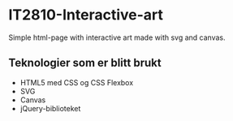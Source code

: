 # IT2810-Interactive-art
Simple html-page with interactive art made with svg and canvas.

## Teknologier som er blitt brukt
- HTML5 med CSS og CSS Flexbox
- SVG
- Canvas
- jQuery-biblioteket